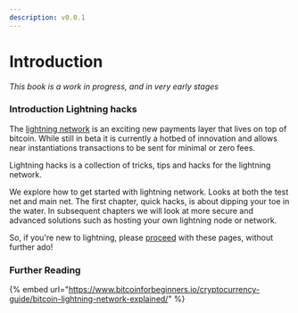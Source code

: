 ```yaml
---
description: v0.0.1
---
```


# Introduction

_This book is a work in progress, and in very early stages_

### Introduction Lightning hacks

The [lightning network](http://lightning.network) is an exciting new payments layer that lives on top of bitcoin.  While still in beta it is currently a hotbed of innovation and allows near instantiations transactions to be sent for minimal or zero fees.

Lightning hacks is a collection of tricks, tips and hacks for the lightning network.

We explore how to get started with lightning network.  Looks at both the test net and main net.  The first chapter, quick hacks, is about dipping your toe in the water.  In subsequent chapters we will look at more secure and advanced solutions such as hosting your own lightning node or network.

So, if you're new to lightning, please [proceed](https://lightning.solidpay.org/quick-hacks/lightning-testnet-in-60-seconds) with these pages, without further ado! 

### Further Reading

{% embed url="https://www.bitcoinforbeginners.io/cryptocurrency-guide/bitcoin-lightning-network-explained/" %}



